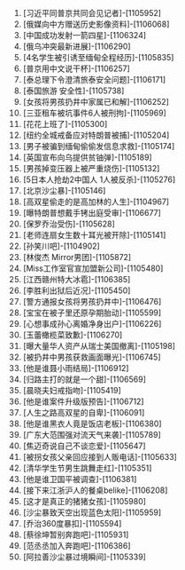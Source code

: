 
1. [习近平同普京共同会见记者]-[1105952]
1. [俄媒向中方赠送历史影像资料]-[1106068]
1. [中国成功发射一箭四星]-[1106324]
1. [俄乌冲突最新进展]-[1106290]
1. [4名学生被引诱至缅甸全程经历]-[1105835]
1. [普京用中文说干杯]-[1106257]
1. [泰总理下令澄清旅泰安全问题]-[1106171]
1. [泰国旅游 安全性]-[1105738]
1. [女孩将男孩扔井中家属已和解]-[1106252]
1. [三亚租车被坑事件6人被刑拘]-[1105969]
1. [花花上班了]-[1105300]
1. [纽约全城戒备应对特朗普被捕]-[1105204]
1. [男子被骗到缅甸偷偷发信息求救]-[1105174]
1. [英国宣布向乌提供贫铀弹]-[1105189]
1. [男孩掉变压器上被严重烧伤]-[1105132]
1. [5日本人抢劫2中国人 1人被反杀]-[1105276]
1. [北京沙尘暴]-[1105146]
1. [高双星偷走的是高加林的人生]-[1104967]
1. [曝特朗普想戴手铐出庭受审]-[1106677]
1. [保罗乔治受伤]-[1105628]
1. [老师连扇女生数十耳光被开除]-[1105141]
1. [孙笑川吧]-[1104902]
1. [林俊杰 Mirror男团]-[1105872]
1. [Miss工作室官宣加盟新公司]-[1105480]
1. [江西赣州特大冰雹]-[1106385]
1. [李胜利出狱后近况]-[1105450]
1. [警方通报女孩将男孩扔井中]-[1106476]
1. [宝宝在被子里还原孕期胎动]-[1105599]
1. [心想事成孙心离婚净身出户]-[1106226]
1. [玉蕾橄榄菜致歉]-[1106270]
1. [曝大量华人资产从瑞士美国撤离]-[1105198]
1. [被扔井中男孩获救画面曝光]-[1106745]
1. [他是谁聂小雨结局]-[1106912]
1. [归路主打的就是一个甜]-[1106569]
1. [晨晓夫妇戒指吻]-[1105419]
1. [他是谁案件升级版预告]-[1106712]
1. [人生之路高双星的自卑]-[1106091]
1. [他是谁黑衣人竟是饭店老板]-[1106380]
1. [广东大范围强对流天气来袭]-[1105789]
1. [焦迈奇说自己不谈恋爱]-[1105647]
1. [被拐女孩父亲回应接到人贩电话]-[1105633]
1. [清华学生节男生跳舞走红]-[1105351]
1. [他是谁卫国平被调查]-[1106381]
1. [接下来江浙沪人的餐桌belike]-[1106208]
1. [这才是真正的猪猪女孩]-[1105980]
1. [沙尘暴致天空出现蓝色太阳]-[1105959]
1. [乔治360度暴扣]-[1105594]
1. [蔡徐坤暂别奔跑吧]-[1105931]
1. [范丞丞加入奔跑吧]-[1106386]
1. [阿拉善沙尘暴过境瞬间]-[1105339]